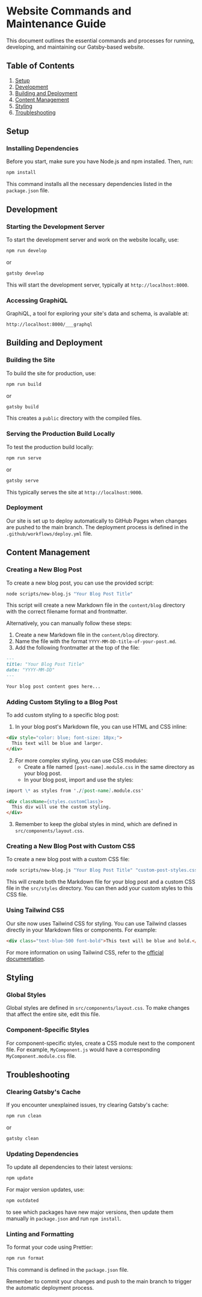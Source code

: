 # Website Commands and Maintenance Guide

This document outlines the essential commands and processes for running, developing, and maintaining our Gatsby-based website.

## Table of Contents

1. [Setup](#setup)
2. [Development](#development)
3. [Building and Deployment](#building-and-deployment)
4. [Content Management](#content-management)
5. [Styling](#styling)
6. [Troubleshooting](#troubleshooting)

## Setup

### Installing Dependencies

Before you start, make sure you have Node.js and npm installed. Then, run:

```bash
npm install
```

This command installs all the necessary dependencies listed in the `package.json` file.

## Development

### Starting the Development Server

To start the development server and work on the website locally, use:

```bash
npm run develop
```

or

```bash
gatsby develop
```

This will start the development server, typically at `http://localhost:8000`.

### Accessing GraphiQL

GraphiQL, a tool for exploring your site's data and schema, is available at:

```
http://localhost:8000/___graphql
```

## Building and Deployment

### Building the Site

To build the site for production, use:

```bash
npm run build
```

or

```bash
gatsby build
```

This creates a `public` directory with the compiled files.

### Serving the Production Build Locally

To test the production build locally:

```bash
npm run serve
```

or

```bash
gatsby serve
```

This typically serves the site at `http://localhost:9000`.

### Deployment

Our site is set up to deploy automatically to GitHub Pages when changes are pushed to the main branch. The deployment process is defined in the `.github/workflows/deploy.yml` file.

## Content Management

### Creating a New Blog Post

To create a new blog post, you can use the provided script:

```bash
node scripts/new-blog.js "Your Blog Post Title"
```

This script will create a new Markdown file in the `content/blog` directory with the correct filename format and frontmatter.

Alternatively, you can manually follow these steps:

1. Create a new Markdown file in the `content/blog` directory.
2. Name the file with the format `YYYY-MM-DD-title-of-your-post.md`.
3. Add the following frontmatter at the top of the file:

```markdown
---
title: "Your Blog Post Title"
date: "YYYY-MM-DD"
---

Your blog post content goes here...
```

### Adding Custom Styling to a Blog Post

To add custom styling to a specific blog post:

1. In your blog post's Markdown file, you can use HTML and CSS inline:

```html
<div style="color: blue; font-size: 18px;">
  This text will be blue and larger.
</div>
```

2. For more complex styling, you can use CSS modules:
   - Create a file named `[post-name].module.css` in the same directory as your blog post.
   - In your blog post, import and use the styles:

```markdown
import \* as styles from './[post-name].module.css'

<div className={styles.customClass}>
  This div will use the custom styling.
</div>
```

3. Remember to keep the global styles in mind, which are defined in `src/components/layout.css`.

### Creating a New Blog Post with Custom CSS

To create a new blog post with a custom CSS file:

```bash
node scripts/new-blog.js "Your Blog Post Title" "custom-post-styles.css"
```

This will create both the Markdown file for your blog post and a custom CSS file in the `src/styles` directory. You can then add your custom styles to this CSS file.

### Using Tailwind CSS

Our site now uses Tailwind CSS for styling. You can use Tailwind classes directly in your Markdown files or components. For example:

```html
<div class="text-blue-500 font-bold">This text will be blue and bold.</div>
```

For more information on using Tailwind CSS, refer to the [official documentation](https://tailwindcss.com/docs).

## Styling

### Global Styles

Global styles are defined in `src/components/layout.css`. To make changes that affect the entire site, edit this file.

### Component-Specific Styles

For component-specific styles, create a CSS module next to the component file. For example, `MyComponent.js` would have a corresponding `MyComponent.module.css` file.

## Troubleshooting

### Clearing Gatsby's Cache

If you encounter unexplained issues, try clearing Gatsby's cache:

```bash
npm run clean
```

or

```bash
gatsby clean
```

### Updating Dependencies

To update all dependencies to their latest versions:

```bash
npm update
```

For major version updates, use:

```bash
npm outdated
```

to see which packages have new major versions, then update them manually in `package.json` and run `npm install`.

### Linting and Formatting

To format your code using Prettier:

```bash
npm run format
```

This command is defined in the `package.json` file.

Remember to commit your changes and push to the main branch to trigger the automatic deployment process.
